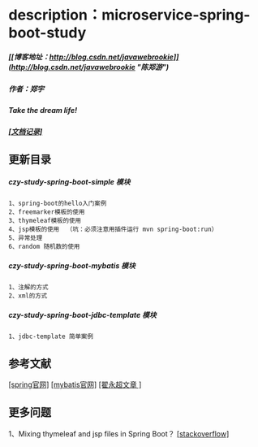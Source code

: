 # description：microservice-spring-boot-study
##### [[博客地址：http://blog.csdn.net/javawebrookie]](http://blog.csdn.net/javawebrookie "陈郑游")         
##### 作者：郑宇
##### Take the dream life!
#####  [[文档记录]](https://www.gitbook.com/book/chenzhengyou/springboot/welcome "spring boot 使用手册更新中")


## 更新目录

##### czy-study-spring-boot-simple 模块
    1、spring-boot的hello入门案例     
    2、freemarker模板的使用   
    3、thymeleaf模板的使用    
    4、jsp模板的使用  （坑：必须注意用插件运行 mvn spring-boot:run）
    5、异常处理
    6、random 随机数的使用


##### czy-study-spring-boot-mybatis 模块
    1、注解的方式
    2、xml的方式


##### czy-study-spring-boot-jdbc-template 模块
    1、jdbc-template 简单案例



## 参考文献
[[spring官网]](https://github.com/spring-projects/spring-boot  )
[[mybatis官网]](https://github.com/mybatis/spring-boot-starter)
[[翟永超文章 ]](http://git.oschina.net/zhou666/spring-cloud-7simple)




## 更多问题
1、Mixing thymeleaf and jsp files in Spring Boot？
[[stackoverflow]](https://stackoverflow.com/questions/31985798/mixing-thymeleaf-and-jsp-files-in-spring-boot/43818962#43818962 "stackoverflow")         

















